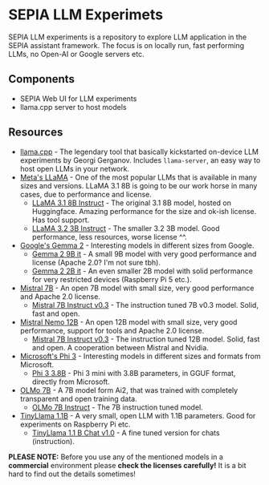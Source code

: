 # SEPIA LLM Experimets

SEPIA LLM experiments is a repository to explore LLM application in the SEPIA assistant framework. The focus is on locally run, fast performing LLMs, no Open-AI or Google servers etc.

## Components

- SEPIA Web UI for LLM experiments
- llama.cpp server to host models

## Resources

- [llama.cpp](https://github.com/ggerganov/llama.cpp) - The legendary tool that basically kickstarted on-device LLM experiments by Georgi Gerganov. Includes `llama-server`, an easy way to host open LLMs in your network.
- [Meta's LLaMA](https://ai.meta.com/blog/meta-llama-3/) - One of the most popular LLMs that is available in many sizes and versions. LLaMA 3.1 8B is going to be our work horse in many cases, due to performance and license.
  - [LLaMA 3.1 8B Instruct](https://huggingface.co/meta-llama/Llama-3.1-8B-Instruct) - The original 3.1 8B model, hosted on Huggingface. Amazing performance for the size and ok-ish license. Has tool support.
  - [LLaMA 3.2 3B Instruct](https://huggingface.co/meta-llama/Llama-3.2-3B-Instruct) - The smaller 3.2 3B model. Good performance, less resources, worse license ^^.
- [Google's Gemma 2](https://blog.google/technology/developers/google-gemma-2/) - Interesting models in different sizes from Google.
  - [Gemma 2 9B it](https://huggingface.co/google/gemma-2-9b-it) - A small 9B model with very good performance and license (Apache 2.0? I'm not sure tbh).
  - [Gemma 2 2B it](https://huggingface.co/google/gemma-2-2b-it) - An even smaller 2B model with solid performance for very restricted devices (Raspberry Pi 5 etc.).
- [Mistral 7B](https://mistral.ai/news/announcing-mistral-7b/) - An open 7B model with small size, very good performance and Apache 2.0 license.
  - [Mistral 7B Instruct v0.3](https://huggingface.co/mistralai/Mistral-7B-Instruct-v0.3) - The instruction tuned 7B v0.3 model. Solid, fast and open.
- [Mistral Nemo 12B](https://mistral.ai/news/mistral-nemo/) - An open 12B model with small size, very good performance, support for tools and Apache 2.0 license.
  - [Mistral 7B Instruct v0.3](https://huggingface.co/nvidia/Mistral-NeMo-12B-Instruct) - The instruction tuned 12B model. Solid, fast and open. A cooperation between Mistral and Nvidia.
- [Microsoft's Phi 3](https://azure.microsoft.com/en-us/blog/introducing-phi-3-redefining-whats-possible-with-slms/) - Interesting models in different sizes and formats from Microsoft. 
  - [Phi 3 3.8B](https://huggingface.co/microsoft/Phi-3-mini-4k-instruct-gguf) - Phi 3 mini with 3.8B parameters, in GGUF format, directly from Microsoft.
- [OLMo 7B](https://blog.allenai.org/olmo-open-language-model-87ccfc95f580) - A 7B model form Ai2, that was trained with completely transparent and open training data.
  - [OLMo 7B Instruct](https://huggingface.co/allenai/OLMo-7B-Instruct-hf/) - The 7B instruction tuned model.
- [TinyLlama 1.1B](https://github.com/jzhang38/TinyLlama) - A very small, open LLM with 1.1B parameters. Good for experiments on Raspberry Pi etc.
  - [TinyLlama 1.1 B Chat v1.0](https://huggingface.co/TinyLlama/TinyLlama-1.1B-Chat-v1.0) - A fine tuned version for chats (instruction).
 
**PLEASE NOTE:** Before you use any of the mentioned models in a **commercial** environment please **check the licenses carefully!** It is a bit hard to find out the details sometimes!

